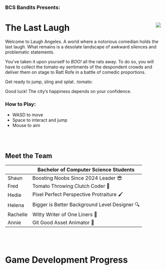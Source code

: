 ### BCS Bandits Presents: 
# The Last Laugh <img align='right' src='https://github.com/shaunguimond/The_Last_Laugh-Vancouver_GameJam_2024/assets/136777664/16012c59-4213-4eed-83d7-98157fb75adc'>

<p>Welcome to Laugh Angeles. A world where a notorious comedian holds the last laugh. What remains is a desolate landscape of awkward silences and problematic statements. </p>

<p> You've taken it upon yourself to <i>BOO!</i> all the rats away. To do so, you will have to collect the tomato-ey sentiments of the despondent crowds and deliver them on stage to Ratt Rofe in a battle of comedic proportions.</p>

<p> Get ready to jump, sling and splat. :tomato:</p>

<p> Good luck! The city’s happiness depends on your confidence.</p>

### How to Play:
* WASD to move
* Space to interact and jump
* Mouse to aim

</br>
</br>

## Meet the Team

| | Bachelor of Computer Science Students |
| --- | --- |
| Shaun | Boosting Noobs Since 2024 Leader :sunglasses: |
| Fred | Tomato Throwing Clutch Coder :tomato: |
| Hedie | Pixel Perfect Perspective Protraiture :paintbrush: |
| Helena | Bigger is Better Background Level Designer :mag: | 
| Rachelle | Witty Writer of One Liners :open_book: |
| Annie | Git Good Asset Animator :art: |

</br>
</br>

# Game Development Progress
